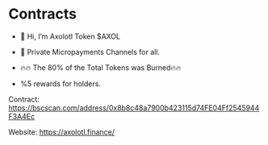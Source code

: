 # Contracts

- 👋 Hi, I’m Axolotl Token  $AXOL

- 💞️ Private Micropayments Channels for all.

- 🔥🔥 The 80% of the Total Tokens was Burned🔥🔥

- %5 rewards for holders.

Contract: https://bscscan.com/address/0x8b8c48a7900b423115d74FE04Ff2545944F3A4Ec

Website: https://axolotl.finance/
